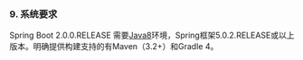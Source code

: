 ### 9. 系统要求

Spring Boot 2.0.0.RELEASE 需要[Java8](http://www.java.com/)环境，Spring框架5.0.2.RELEASE或以上版本。明确提供构建支持的有Maven（3.2+）和Gradle 4。